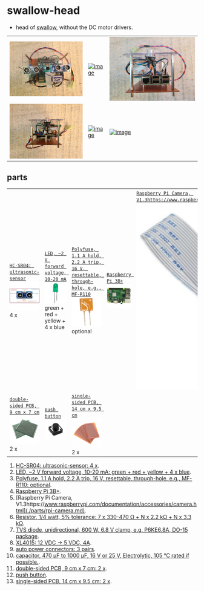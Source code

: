 # swallow-head

- head of [swallow](./swallow.md), without the DC motor drivers.

|   |   |   |
| --- | --- | --- |
| [![image](https://github.com/kamangir/assets2/blob/main/swallow/design/head-v1/01.jpg?raw=true)](https://github.com/kamangir/assets2/blob/main/swallow/design/head-v1/01.jpg?raw=true) | [![image](https://github.com/kamangir/assets2/blob/main/swallow/design/head-v1/02.jpg?raw=true)](https://github.com/kamangir/assets2/blob/main/swallow/design/head-v1/02.jpg?raw=true) | [![image](https://github.com/kamangir/assets2/blob/main/swallow/design/head-v1/03.jpg?raw=true)](https://github.com/kamangir/assets2/blob/main/swallow/design/head-v1/03.jpg?raw=true) |
| [![image](https://github.com/kamangir/assets2/blob/main/swallow/design/head-v1/04.jpg?raw=true)](https://github.com/kamangir/assets2/blob/main/swallow/design/head-v1/04.jpg?raw=true) | [![image](https://github.com/kamangir/assets2/blob/main/swallow/design/head-v1/05.jpg?raw=true)](https://github.com/kamangir/assets2/blob/main/swallow/design/head-v1/05.jpg?raw=true) | [![image](https://github.com/kamangir/assets2/blob/main/swallow/design/head-v1/06.jpg?raw=true)](https://github.com/kamangir/assets2/blob/main/swallow/design/head-v1/06.jpg?raw=true) |

## parts

|   |   |   |   |   |   |   |   |   |   |
| --- | --- | --- | --- | --- | --- | --- | --- | --- | --- |
| [`HC-SR04: ultrasonic-sensor`](./parts/ultrasonic-sensor.md) [![image](https://github.com/kamangir/assets2/raw/main/bluer-sbc/parts/HC-SR04.jpg?raw=true)](./parts/ultrasonic-sensor.md) 4 x | [`LED, ~2 V forward voltage, 10-20 mA`](./parts/LED.md) [![image](https://github.com/kamangir/assets2/raw/main/bluer-sbc/parts/led.png?raw=true)](./parts/LED.md) green + red + yellow + 4 x blue | [`Polyfuse, 1.1 A hold, 2.2 A trip, 16 V, resettable, through-hole, e.g., MF-R110`](./parts/Polyfuse.md) [![image](https://github.com/kamangir/assets2/raw/main/bluer-sbc/parts/polyfuse.png?raw=true)](./parts/Polyfuse.md) optional | [`Raspberry Pi 3B+`](./parts/rpi3bp.md) [![image](https://github.com/kamangir/assets2/raw/main/bluer-sbc/parts/rpi3bplus.png?raw=true)](./parts/rpi3bp.md)  | [`Raspberry Pi Camera, V1.3https://www.raspberrypi.com/documentation/accessories/camera.html`](./parts/rpi-camera.md) [![image](https://github.com/kamangir/assets2/raw/main/bluer-sbc/parts/rpi-camera.jpg?raw=true)](./parts/rpi-camera.md)  | [`Resistor, 1/4 watt, 5% tolerance`](./parts/resistor.md) [![image](https://github.com/kamangir/assets2/raw/main/bluer-sbc/parts/resistor.png?raw=true)](./parts/resistor.md) 7 x 330-470 Ω + N x 2.2 kΩ + N x 3.3 kΩ | [`TVS diode, unidirectional, 600 W, 6.8 V clamp, e.g. P6KE6.8A, DO-15 package`](./parts/TVS-diode.md) [![image](https://github.com/kamangir/assets2/raw/main/bluer-sbc/parts/TVSdiode.png?raw=true)](./parts/TVS-diode.md)  | [`XL4015: 12 VDC -> 5 VDC, 4A`](./parts/XL4015.md) [![image](https://github.com/kamangir/assets2/raw/main/bluer-sbc/parts/XL4015.png?raw=true)](./parts/XL4015.md)  | [`auto power connectors`](./parts/connector.md) [![image](https://github.com/kamangir/assets2/raw/main/bluer-sbc/parts/connector.jpg?raw=true)](./parts/connector.md) 3 pairs | [`capacitor, 470 μF to 1000 μF, 16 V or 25 V, Electrolytic, 105 °C rated if possible.`](./parts/470-mF.md) [![image](https://github.com/kamangir/assets2/raw/main/bluer-sbc/parts/capacitor.png?raw=true)](./parts/470-mF.md)  |
| [`double-sided PCB, 9 cm x 7 cm`](./parts/PCB-double-9x7.md) [![image](https://github.com/kamangir/assets2/raw/main/bluer-sbc/parts/PCB-double-9x7.jpeg?raw=true)](./parts/PCB-double-9x7.md) 2 x | [`push button`](./parts/pushbutton.md) [![image](https://github.com/kamangir/assets2/raw/main/bluer-sbc/parts/pushbutton.png?raw=true)](./parts/pushbutton.md)  | [`single-sided PCB, 14 cm x 9.5 cm`](./parts/PCB-single-14x9_5.md) [![image](https://github.com/kamangir/assets2/raw/main/bluer-sbc/parts/pcb-14x9_5cm.jpg?raw=true)](./parts/PCB-single-14x9_5.md) 2 x |  |  |  |  |  |  |  |

1. [HC-SR04: ultrasonic-sensor: 4 x](./parts/ultrasonic-sensor.md).
1. [LED, ~2 V forward voltage, 10-20 mA: green + red + yellow + 4 x blue](./parts/LED.md).
1. [Polyfuse, 1.1 A hold, 2.2 A trip, 16 V, resettable, through-hole, e.g., MF-R110: optional](./parts/Polyfuse.md).
1. [Raspberry Pi 3B+](./parts/rpi3bp.md).
1. [Raspberry Pi Camera, V1.3https://www.raspberrypi.com/documentation/accessories/camera.html](./parts/rpi-camera.md).
1. [Resistor, 1/4 watt, 5% tolerance: 7 x 330-470 Ω + N x 2.2 kΩ + N x 3.3 kΩ](./parts/resistor.md).
1. [TVS diode, unidirectional, 600 W, 6.8 V clamp, e.g. P6KE6.8A, DO-15 package](./parts/TVS-diode.md).
1. [XL4015: 12 VDC -> 5 VDC, 4A](./parts/XL4015.md).
1. [auto power connectors: 3 pairs](./parts/connector.md).
1. [capacitor, 470 μF to 1000 μF, 16 V or 25 V, Electrolytic, 105 °C rated if possible.](./parts/470-mF.md).
1. [double-sided PCB, 9 cm x 7 cm: 2 x](./parts/PCB-double-9x7.md).
1. [push button](./parts/pushbutton.md).
1. [single-sided PCB, 14 cm x 9.5 cm: 2 x](./parts/PCB-single-14x9_5.md).
